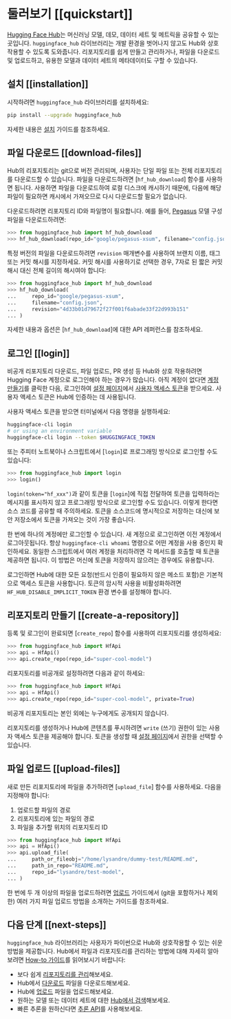 <!--⚠️ Note that this file is in Markdown but contains specific syntax for our doc-builder (similar to MDX) that may not be
rendered properly in your Markdown viewer.
-->

# 둘러보기 [[quickstart]]

[Hugging Face Hub](https://mirror-hf.co/)는 머신러닝 모델, 데모, 데이터 세트 및 메트릭을 공유할 수 있는 곳입니다. `huggingface_hub` 라이브러리는 개발 환경을 벗어나지 않고도 Hub와 상호작용할 수 있도록 도와줍니다. 리포지토리를 쉽게 만들고 관리하거나, 파일을 다운로드 및 업로드하고, 유용한 모델과 데이터 세트의 메타데이터도 구할 수 있습니다.

## 설치 [[installation]]

시작하려면 `huggingface_hub` 라이브러리를 설치하세요:

```bash
pip install --upgrade huggingface_hub
```

자세한 내용은 [설치](./installation) 가이드를 참조하세요.

## 파일 다운로드 [[download-files]]

Hub의 리포지토리는 git으로 버전 관리되며, 사용자는 단일 파일 또는 전체 리포지토리를 다운로드할 수 있습니다. 파일을 다운로드하려면 [`hf_hub_download`] 함수를 사용하면 됩니다.
사용하면 파일을 다운로드하여 로컬 디스크에 캐시하기 때문에, 다음에 해당 파일이 필요하면 캐시에서 가져오므로 다시 다운로드할 필요가 없습니다.

다운로드하려면 리포지토리 ID와 파일명이 필요합니다. 예를 들어, [Pegasus](https://mirror-hf.co/google/pegasus-xsum) 모델 구성 파일을 다운로드하려면:

```py
>>> from huggingface_hub import hf_hub_download
>>> hf_hub_download(repo_id="google/pegasus-xsum", filename="config.json")
```

특정 버전의 파일을 다운로드하려면 `revision` 매개변수를 사용하여 브랜치 이름, 태그 또는 커밋 해시를 지정하세요. 커밋 해시를 사용하기로 선택한 경우, 7자로 된 짧은 커밋 해시 대신 전체 길이의 해시여야 합니다:

```py
>>> from huggingface_hub import hf_hub_download
>>> hf_hub_download(
...     repo_id="google/pegasus-xsum",
...     filename="config.json",
...     revision="4d33b01d79672f27f001f6abade33f22d993b151"
... )
```

자세한 내용과 옵션은 [`hf_hub_download`]에 대한 API 레퍼런스를 참조하세요.

## 로그인 [[login]]

비공개 리포지토리 다운로드, 파일 업로드, PR 생성 등 Hub와 상호 작용하려면 Hugging Face 계정으로 로그인해야 하는 경우가 많습니다.
아직 계정이 없다면 [계정 만들기](https://mirror-hf.co/join)를 클릭한 다음, 로그인하여 [설정 페이지](https://mirror-hf.co/settings/tokens)에서 [사용자 액세스 토큰](https://mirror-hf.co/docs/hub/security-tokens)을 받으세요. 사용자 액세스 토큰은 Hub에 인증하는 데 사용됩니다.

사용자 액세스 토큰을 받으면 터미널에서 다음 명령을 실행하세요:

```bash
huggingface-cli login
# or using an environment variable
huggingface-cli login --token $HUGGINGFACE_TOKEN
```

또는 주피터 노트북이나 스크립트에서 [`login`]로 프로그래밍 방식으로 로그인할 수도 있습니다:

```py
>>> from huggingface_hub import login
>>> login()
```

`login(token="hf_xxx")`과 같이 토큰을 [`login`]에 직접 전달하여 토큰을 입력하라는 메시지를 표시하지 않고 프로그래밍 방식으로 로그인할 수도 있습니다. 이렇게 한다면 소스 코드를 공유할 때 주의하세요. 토큰을 소스코드에 명시적으로 저장하는 대신에 보안 저장소에서 토큰을 가져오는 것이 가장 좋습니다.

한 번에 하나의 계정에만 로그인할 수 있습니다. 새 계정으로 로그인하면 이전 계정에서 로그아웃됩니다. 항상 `huggingface-cli whoami` 명령으로 어떤 계정을 사용 중인지 확인하세요.
동일한 스크립트에서 여러 계정을 처리하려면 각 메서드를 호출할 때 토큰을 제공하면 됩니다. 이 방법은 머신에 토큰을 저장하지 않으려는 경우에도 유용합니다.

<Tip warning={true}>

로그인하면 Hub에 대한 모든 요청(반드시 인증이 필요하지 않은 메소드 포함)은 기본적으로 액세스 토큰을 사용합니다. 토큰의 암시적 사용을 비활성화하려면 `HF_HUB_DISABLE_IMPLICIT_TOKEN` 환경 변수를 설정해야 합니다.

</Tip>

## 리포지토리 만들기 [[create-a-repository]]

등록 및 로그인이 완료되면 [`create_repo`] 함수를 사용하여 리포지토리를 생성하세요:

```py
>>> from huggingface_hub import HfApi
>>> api = HfApi()
>>> api.create_repo(repo_id="super-cool-model")
```

리포지토리를 비공개로 설정하려면 다음과 같이 하세요:

```py
>>> from huggingface_hub import HfApi
>>> api = HfApi()
>>> api.create_repo(repo_id="super-cool-model", private=True)
```

비공개 리포지토리는 본인 외에는 누구에게도 공개되지 않습니다.

<Tip>

리포지토리를 생성하거나 Hub에 콘텐츠를 푸시하려면 `write` (쓰기) 권한이 있는 사용자 액세스 토큰을 제공해야 합니다. 토큰을 생성할 때 [설정 페이지](https://mirror-hf.co/settings/tokens)에서 권한을 선택할 수 있습니다.

</Tip>

## 파일 업로드 [[upload-files]]

새로 만든 리포지토리에 파일을 추가하려면 [`upload_file`] 함수를 사용하세요. 다음을 지정해야 합니다:

1. 업로드할 파일의 경로
2. 리포지토리에 있는 파일의 경로
3. 파일을 추가할 위치의 리포지토리 ID

```py
>>> from huggingface_hub import HfApi
>>> api = HfApi()
>>> api.upload_file(
...     path_or_fileobj="/home/lysandre/dummy-test/README.md",
...     path_in_repo="README.md",
...     repo_id="lysandre/test-model",
... )
```

한 번에 두 개 이상의 파일을 업로드하려면 [업로드](./guides/upload) 가이드에서 (git을 포함하거나 제외한) 여러 가지 파일 업로드 방법을 소개하는 가이드를 참조하세요.

## 다음 단계 [[next-steps]]

`huggingface_hub` 라이브러리는 사용자가 파이썬으로 Hub와 상호작용할 수 있는 쉬운 방법을 제공합니다. Hub에서 파일과 리포지토리를 관리하는 방법에 대해 자세히 알아보려면 [How-to 가이드](./guides/overview)를 읽어보시기 바랍니다:

- 보다 쉽게 [리포지토리를 관리](./guides/repository)해보세요.
- Hub에서 [다운로드](./guides/download) 파일을 다운로드해보세요.
- Hub에 [업로드](./guides/upload) 파일을 업로드해보세요.
- 원하는 모델 또는 데이터 세트에 대한 [Hub에서 검색](./guides/search)해보세요.
- 빠른 추론을 원하신다면 [추론 API](./guides/inference)를 사용해보세요.
